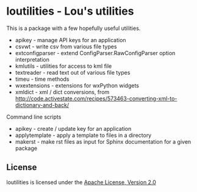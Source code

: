 loutilities - Lou's utilities
===================================

This is a package with a few hopefully useful utilities.

* apikey - manage API keys for an application
* csvwt - write csv from various file types
* extconfigparser - extend ConfigParser.RawConfigParser option interpretation
* kmlutils - utilities for access to kml file
* textreader - read text out of various file types
* timeu - time methods
* wxextensions - extensions for wxPython widgets
* xmldict - xml / dict conversions, from http://code.activestate.com/recipes/573463-converting-xml-to-dictionary-and-back/

Command line scripts

* apikey - create / update key for an application
* applytemplate - apply a template to files in a directory
* makerst - make rst files as input for Sphinx documentation for a given package

License
-------

loutilities is licensed under the [Apache License, Version 2.0](http://www.apache.org/licenses/LICENSE-2.0)

